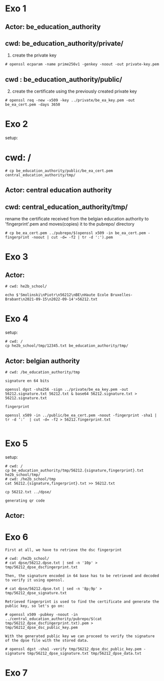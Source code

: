 # Exo 1

## Actor: be_education_authority

## cwd: be_education_authority/private/

1. create the private key
```
# openssl ecparam -name prime256v1 -genkey -noout -out private-key.pem
```
## cwd : be_education_authority/public/
2. create the certificate using the previously created private key
```
# openssl req -new -x509 -key ../private/be_ea_key.pem -out be_ea_cert.pem -days 3650 
```


# Exo 2
setup:
# cwd: /
```
# cp be_education_authority/public/be_ea_cert.pem central_education_authority/tmp/

```

## Actor: central education authority
## cwd: central_education_authority/tmp/
rename the certificate received from the belgian education authority to 'fingerprint'.pem 
and moves(copies) it to the pubrepo/ directory
```
# cp be_ea_cert.pem ../pubrepo/$(openssl x509 -in be_ea_cert.pem -fingerprint -noout | cut -d= -f2 | tr -d ':').pem
```


# Exo 3
## Actor:
```
# cwd: he2b_school/

echo $'Smolinski\nPiotr\n56212\nBE\nHaute Ecole Bruxelles-Brabant\n2021-09-15\n2022-09-14'>56212.txt

```


# Exo 4
setup:
```
# cwd: /
cp he2b_school/tmp/12345.txt be_education_authority/tmp/
```

## Actor: belgian authority
```
# cwd: /be_education_authority/tmp

signature en 64 bits

openssl dgst -sha256 -sign ../private/be_ea_key.pem -out 56212.signature.txt 56212.txt & base64 56212.signature.txt > 56212.signature.txt

fingerprint

openssl x509 -in ../public/be_ea_cert.pem -noout -fingerprint -sha1 | tr -d ’:’  | cut -d= -f2 > 56212.fingerprint.txt


```


# Exo 5
setup:
```
# cwd: /
cp be_education_authority/tmp/56212.{signature,fingerprint}.txt he2b_school/tmp/
# cwd: /he2b_school/tmp
cat 56212.{signature,fingerprint}.txt >> 56212.txt 

cp 56212.txt ../dpse/

generating qr code

```

## Actor:


# Exo 6
```
First at all, we have to retrieve the dsc fingerprint

# cwd: /he2b_school/
# cat dpse/56212.dpse.txt | sed -n '10p' > tmp/56212_dpse_dscfingerprint.txt

Then, the signature encoded in 64 base has to be retrieved and decoded to verify it using openssl.
  
# cat dpse/56212.dpse.txt | sed -n '8p;9p' > tmp/56212_dpse_signature.txt

Retrieved fingerprint is used to find the certificate and generate the public key, so let's go on:

# openssl x509 -pubkey -noout -in ../central_education_authority/pubrepo/$(cat tmp/56212_dpse_dscfingerprint.txt).pem > tmp/56212_dpse_dsc_public_key.pem

With the generated public key we can proceed to verify the signature of the dpse file with the stored data.

# openssl dgst -sha1 -verify tmp/56212_dpse_dsc_public_key.pem -signature tmp/56212_dpse_signature.txt tmp/56212_dpse_data.txt

```


# Exo 7

